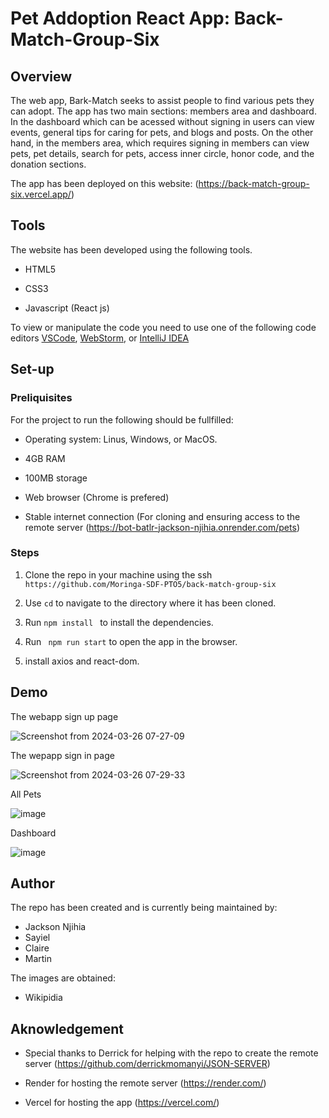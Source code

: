 # Pet Addoption React App: Back-Match-Group-Six



## Overview

The web app, Bark-Match seeks to assist people to find various pets they can adopt. The app has two main sections: members area and dashboard. In the dashboard which can be acessed without signing in users can view events, general tips for caring for pets, and blogs and posts. On the other hand, in the members area, which requires signing in members can view pets, pet details, search for pets, access inner circle, honor code, and the donation sections. 

The app has been deployed on this website: (https://back-match-group-six.vercel.app/)

## Tools
The website has been developed using the following tools.

* HTML5
  
* CSS3
  
* Javascript (React js)
  
To view or manipulate the code you need to use one of the following code editors [VSCode](https://www.hostinger.com/tutorials/best-code-editors#1_Visual_Studio_Code), [WebStorm](https://www.jetbrains.com/webstorm/), or [IntelliJ IDEA](https://www.jetbrains.com/idea/)

## Set-up

### Preliquisites

For the project to run the following should be fullfilled:

* Operating system: Linus, Windows, or MacOS.
  
* 4GB RAM
  
* 100MB storage
  
* Web browser (Chrome is prefered)
  
* Stable internet connection (For cloning and ensuring access to the remote server (https://bot-batlr-jackson-njihia.onrender.com/pets)

### Steps

1. Clone the repo in your machine using the ssh ```https://github.com/Moringa-SDF-PTO5/back-match-group-six```

2. Use ```cd``` to navigate to the directory where it has been cloned.

3. Run ```npm install ``` to install the dependencies.
   
4.  Run ``` npm run start``` to open the app in the browser.

5.  install axios and react-dom.

## Demo


The webapp sign up page

![Screenshot from 2024-03-26 07-27-09](https://github.com/Moringa-SDF-PTO5/back-match-group-six/assets/152980044/60450518-58f4-4176-8d3a-d2778a9743b7)


The wepapp sign in page


![Screenshot from 2024-03-26 07-29-33](https://github.com/Moringa-SDF-PTO5/back-match-group-six/assets/152980044/0ab0acfc-08c6-47ed-9b76-9c2277d64681)




All Pets


![image](https://github.com/Moringa-SDF-PTO5/back-match-group-six/assets/152980044/23e7d49e-3d67-46e6-b92e-9426d41b6cb8)


Dashboard 

![image](https://github.com/Moringa-SDF-PTO5/back-match-group-six/assets/152980044/f48e2f2e-472d-4414-aca8-fb0b5d6208ae)



## Author
The repo has been created and is currently being maintained by:

- Jackson Njihia
- Sayiel
- Claire
- Martin

The images are obtained:

- Wikipidia

## Aknowledgement
*  Special thanks to Derrick for helping with the repo to create the remote server (https://github.com/derrickmomanyi/JSON-SERVER)
  
*  Render for hosting the remote server (https://render.com/)
  
*  Vercel for hosting the app (https://vercel.com/)
  

